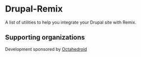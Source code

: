 # Drupal-Remix

A list of utilities to help you integrate your Drupal site with Remix.

## Supporting organizations

Development sponsored by [Octahedroid](https://octahedroid.com/)
